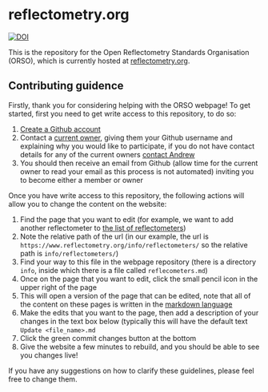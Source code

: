 # reflectometry.org

[![DOI](https://zenodo.org/badge/197004552.svg)](https://zenodo.org/badge/latestdoi/197004552)

This is the repository for the Open Reflectometry Standards Organisation (ORSO), which is currently hosted at [reflectometry.org](reflectometry.org).

## Contributing guidence

Firstly, thank you for considering helping with the ORSO webpage! 
To get started, first you need to get write access to this repository, to do so:

1. [Create a Github account](https://github.com/join)
2. Contact a [current owner](https://github.com/orgs/reflectivity/people), giving them your Github username and explaining why you would like to participate, if you do not have contact details for any of the current owners [contact Andrew](mailto:andrew.mccluskey@diamond.ac.uk)
3. You should then receive an email from Github (allow time for the current owner to read your email as this process is not automated) inviting you to become either a member or owner

Once you have write access to this repository, the following actions will allow you to change the content on the website:

1. Find the page that you want to edit (for example, we want to add another reflectometer to [the list of reflectometers](https://www.reflectometry.org/info/reflectometers/))
2. Note the relative path of the url (in our example, the url is `https://www.reflectometry.org/info/reflectometers/` so the relative path is `info/reflectometers/`)
3. Find your way to this file in the webpage repository (there is a directory `info`, inside which there is a file called `reflecometers.md`)
4. Once on the page that you want to edit, click the small pencil icon in the upper right of the page
5. This will open a version of the page that can be edited, note that all of the content on these pages is written in the [markdown language](https://guides.github.com/features/mastering-markdown/)
6. Make the edits that you want to the page, then add a description of your changes in the text box below (typically this will have the default text `Update <file_name>.md`
7. Click the green commit changes button at the bottom
8. Give the website a few minutes to rebuild, and you should be able to see you changes live!

If you have any suggestions on how to clarify these guidelines, please feel free to change them. 
